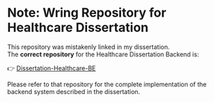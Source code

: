 # Note: Wring Repository for Healthcare Dissertation

This repository was mistakenly linked in my dissertation.  
The **correct repository** for the Healthcare Dissertation Backend is:  

👉 [Dissertation-Healthcare-BE](https://github.com/KshitijGhodekar/Dissertation-Healthcare-BE)

Please refer to that repository for the complete implementation of the backend system described in the dissertation.
